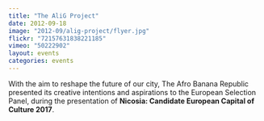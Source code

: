 ```yaml
---
title: "The AliG Project"
date: 2012-09-18
image: "2012-09/alig-project/flyer.jpg"
flickr: "72157631838221185"
vimeo: "50222902"
layout: events
categories: events
---
```


With the aim to reshape the future of our city, The Afro
Banana Republic presented its creative intentions and aspirations to
the European Selection Panel, during the presentation of **Nicosia:
Candidate European Capital of Culture 2017**.

